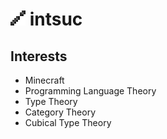 # ![](https://github.com/intsuc/intsuc/blob/master/intsuc.png) intsuc

## Interests

- Minecraft
- Programming Language Theory
- Type Theory
- Category Theory
- Cubical Type Theory
